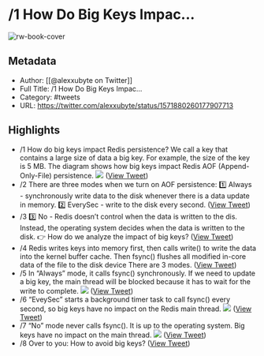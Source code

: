 # /1 How Do Big Keys Impac...

![rw-book-cover](https://pbs.twimg.com/profile_images/1524184008635998209/vOSCJXuk.jpg)

## Metadata
- Author: [[@alexxubyte on Twitter]]
- Full Title: /1 How Do Big Keys Impac...
- Category: #tweets
- URL: https://twitter.com/alexxubyte/status/1571880260177907713

## Highlights
- /1 How do big keys impact Redis persistence? We call a key that contains a large size of data a big key. For example, the size of the key is 5 MB.
  The diagram shows how big keys impact Redis AOF (Append-Only-File) persistence. 
  ![](https://pbs.twimg.com/media/FdBww15aEAQHxdd.jpg) ([View Tweet](https://twitter.com/alexxubyte/status/1571880260177907713))
- /2 There are three modes when we turn on AOF persistence:
  1️⃣ Always - synchronously write data to the disk whenever there is a data update in memory.
  2️⃣ EverySec - write to the disk every second. ([View Tweet](https://twitter.com/alexxubyte/status/1571880263818555394))
- /3 3️⃣ No - Redis doesn’t control when the data is written to the dis. Instead, the operating system decides when the data is written to the disk.
  👉 How do we analyze the impact of big keys? ([View Tweet](https://twitter.com/alexxubyte/status/1571880266511294464))
- /4 Redis writes keys into memory first, then calls write() to write the data into the kernel buffer cache. Then fsync() flushes all modified in-core data of the file to the disk device There are 3 modes. ([View Tweet](https://twitter.com/alexxubyte/status/1571880269283758080))
- /5 In “Always” mode, it calls fsync() synchronously. If we need to update a big key, the main thread will be blocked because it has to wait for the write to complete. 
  ![](https://pbs.twimg.com/media/FdBwxzuaMAE_aeD.jpg) ([View Tweet](https://twitter.com/alexxubyte/status/1571880278129508352))
- /6 “EveySec” starts a background timer task to call fsync() every second, so big keys have no impact on the Redis main thread. 
  ![](https://pbs.twimg.com/media/FdBwyWdacAMiKI-.jpg) ([View Tweet](https://twitter.com/alexxubyte/status/1571880288472694784))
- /7 “No” mode never calls fsync(). It is up to the operating system. Big keys have no impact on the main thread. 
  ![](https://pbs.twimg.com/media/FdBwy-daIAAHPYs.jpg) ([View Tweet](https://twitter.com/alexxubyte/status/1571880298887122944))
- /8 Over to you: How to avoid big keys? ([View Tweet](https://twitter.com/alexxubyte/status/1571880302578110470))
